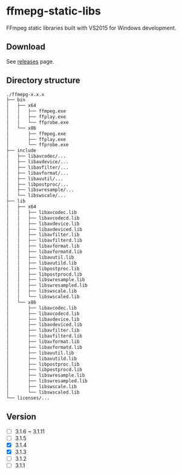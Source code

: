 # ffmepg-static-libs

FFmpeg static libraries built with VS2015 for Windows development.

## Download

See [releases](https://github.com/FutaAlice/ffmpeg-static-libs/releases) page.

## Directory structure

```bash
./ffmepg-x.x.x
├── bin
│   ├── x64
│   │   ├── ffmpeg.exe
│   │   ├── ffplay.exe
│   │   └── ffprobe.exe
│   └── x86
│       ├── ffmpeg.exe
│       ├── ffplay.exe
│       └── ffprobe.exe
├── include
│   ├── libavcodec/...
│   ├── libavdevice/...
│   ├── libavfilter/...
│   ├── libavformat/...
│   ├── libavutil/...
│   ├── libpostproc/...
│   ├── libswresample/...
│   └── libswscale/...
├── lib
│   ├── x64
│   │   ├── libavcodec.lib
│   │   ├── libavcodecd.lib
│   │   ├── libavdevice.lib
│   │   ├── libavdeviced.lib
│   │   ├── libavfilter.lib
│   │   ├── libavfilterd.lib
│   │   ├── libavformat.lib
│   │   ├── libavformatd.lib
│   │   ├── libavutil.lib
│   │   ├── libavutild.lib
│   │   ├── libpostproc.lib
│   │   ├── libpostprocd.lib
│   │   ├── libswresample.lib
│   │   ├── libswresampled.lib
│   │   ├── libswscale.lib
│   │   └── libswscaled.lib
│   └── x86
│       ├── libavcodec.lib
│       ├── libavcodecd.lib
│       ├── libavdevice.lib
│       ├── libavdeviced.lib
│       ├── libavfilter.lib
│       ├── libavfilterd.lib
│       ├── libavformat.lib
│       ├── libavformatd.lib
│       ├── libavutil.lib
│       ├── libavutild.lib
│       ├── libpostproc.lib
│       ├── libpostprocd.lib
│       ├── libswresample.lib
│       ├── libswresampled.lib
│       ├── libswscale.lib
│       └── libswscaled.lib
└── licenses/...
```

## Version

- [ ] 3.1.6 ~ 3.1.11
- [ ] 3.1.5
- [x] 3.1.4
- [x] 3.1.3
- [ ] 3.1.2
- [ ] 3.1.1
